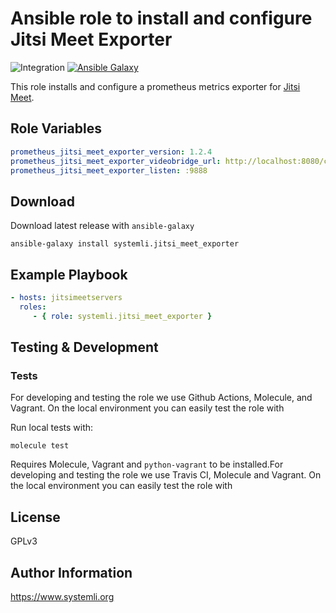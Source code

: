 # Ansible role to install and configure Jitsi Meet Exporter

![Integration](https://github.com/systemli/ansible-role-jitsi-meet-exporter/workflows/Integration/badge.svg?branch=main)
[![Ansible Galaxy](http://img.shields.io/badge/ansible--galaxy-jitsi_meet_exporter-blue.svg)](https://galaxy.ansible.com/systemli/jitsi_meet_exporter/)

This role installs and configure a prometheus metrics exporter for [Jitsi Meet](https://jitsi.org/jitsi-meet/).

## Role Variables

```yaml
prometheus_jitsi_meet_exporter_version: 1.2.4
prometheus_jitsi_meet_exporter_videobridge_url: http://localhost:8080/colibri/stats
prometheus_jitsi_meet_exporter_listen: :9888
```

## Download

Download latest release with `ansible-galaxy`

```shell
ansible-galaxy install systemli.jitsi_meet_exporter
```

## Example Playbook

```yaml
- hosts: jitsimeetservers
  roles:
     - { role: systemli.jitsi_meet_exporter }
```

## Testing & Development

### Tests

For developing and testing the role we use Github Actions, Molecule, and Vagrant. On the local environment you can easily test the role with

Run local tests with:

```shell
molecule test
```

Requires Molecule, Vagrant and `python-vagrant` to be installed.For developing and testing the role we use Travis CI, Molecule and Vagrant. On the local environment you can easily test the role with

## License

GPLv3

## Author Information

<https://www.systemli.org>
